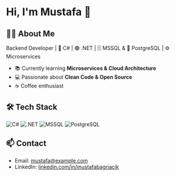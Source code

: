 # Hi, I'm Mustafa 👋

## 👨‍💻 About Me
Backend Developer | 💠 C# | 🟣 .NET | 🗄️ MSSQL & 🐘 PostgreSQL | ⚙️ Microservices

- 📚 Currently learning **Microservices & Cloud Architecture**
- 💻 Passionate about **Clean Code & Open Source**
- ☕ Coffee enthusiast

## 🛠️ Tech Stack
![C#](https://img.shields.io/badge/C%23-239120?style=flat&logo=c-sharp&logoColor=white)
![.NET](https://img.shields.io/badge/.NET-512BD4?style=flat&logo=dot-net&logoColor=white)
![MSSQL](https://img.shields.io/badge/MSSQL-007ACC?style=flat&logo=Microsoft-SQL-Server&logoColor=white)
![PostgreSQL](https://img.shields.io/badge/PostgreSQL-336791?style=flat&logo=postgresql&logoColor=white)

## 📫 Contact
- Email: mustafa@example.com
- LinkedIn: [linkedin.com/in/mustafabagriacik](https://linkedin.com/in/mustafabagriacik)
